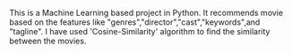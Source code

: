 This is a Machine Learning based project in Python. It recommends movie based on the features like "genres","director","cast","keywords",and "tagline". I have used 'Cosine-Similarity' algorithm to find the similarity between the movies.
